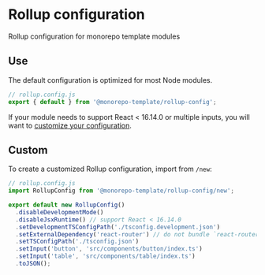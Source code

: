 # Rollup configuration

Rollup configuration for monorepo template modules

## Use

The default configuration is optimized for most Node modules.

```js
// rollup.config.js
export { default } from '@monorepo-template/rollup-config';
```

If your module needs to support React < 16.14.0 or multiple inputs, you will
want to [customize your configuration](#custom).

## Custom

To create a customized Rollup configuration, import from `/new`:

```js
// rollup.config.js
import RollupConfig from '@monorepo-template/rollup-config/new';

export default new RollupConfig()
  .disableDevelopmentMode()
  .disableJsxRuntime() // support React < 16.14.0
  .setDevelopmentTSConfigPath('./tsconfig.development.json')
  .setExternalDependency('react-router') // do not bundle `react-router`
  .setTSConfigPath('./tsconfig.json')
  .setInput('button', 'src/components/button/index.ts')
  .setInput('table', 'src/components/table/index.ts')
  .toJSON();
```
